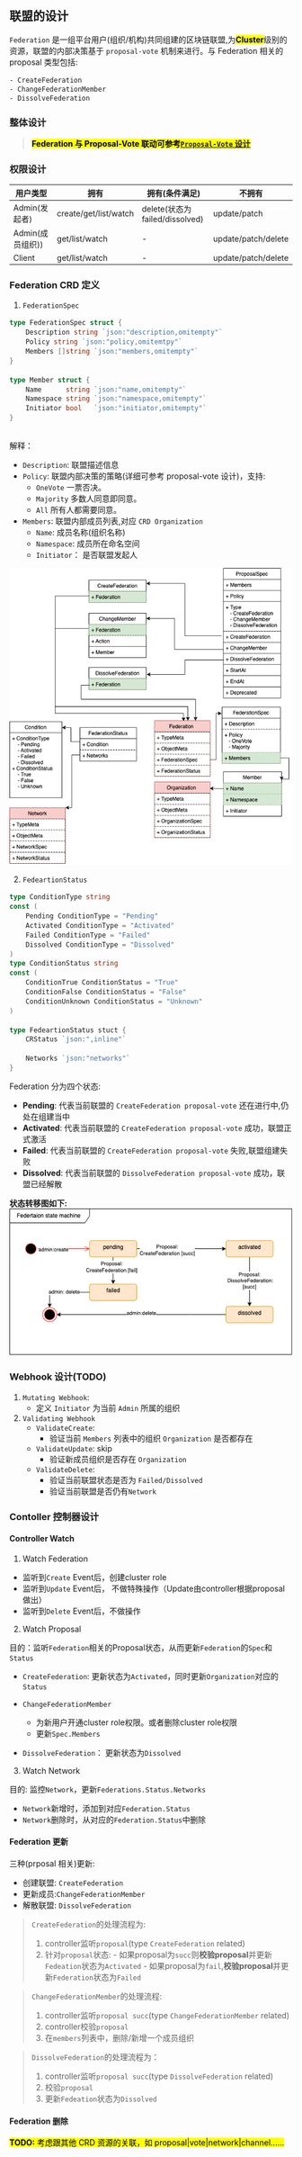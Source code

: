 ## **联盟的设计**

`Federation` 是一组平台用户(组织/机构)共同组建的区块链联盟,为<mark>**Cluster**</mark>级别的资源，联盟的内部决策基于 `proposal-vote` 机制来进行。与 Federation 相关的 proposal 类型包括:

```
- CreateFederation  
- ChangeFederationMember  
- DissolveFederation  
```

### **整体设计**

> <mark>**Federation 与 Proposal-Vote 联动可参考[`Proposal-Vote` 设计](proposal-vote-design.md)**</mark>

### **权限设计**

| 用户类型         | 拥有                  | 拥有(条件满足)                  | 不拥有              |
| ---------------- | --------------------- | ------------------------------- | ------------------- |
| Admin(发起者)    | create/get/list/watch | delete(状态为 failed/dissolved) | update/patch        |
| Admin(成员组织)) | get/list/watch        | -                               | update/patch/delete |
| Client           | get/list/watch        | -                               | update/patch/delete |

### Federation CRD 定义

1. `FederationSpec`

```go
type FederationSpec struct {
    Description string `json:"description,omitempty"`
    Policy string `json:"policy,omitemtpy"` 
    Members []string `json:"members,omitempty"`  
}

type Member struct {
	Name      string `json:"name,omitempty"`
	Namespace string `json:"namespace,omitempty"`
	Initiator bool   `json:"initiator,omitempty"`
}
 
```

解释：

- `Description`: 联盟描述信息
- `Policy`: 联盟内部决策的策略(详细可参考 proposal-vote 设计)，支持:
  - `OneVote`  一票否决。
  - `Majority` 多数人同意即同意。
  - `All` 所有人都需要同意。
- `Members`: 联盟内部成员列表,对应 `CRD Organization`
  - `Name`: 成员名称(组织名称)
  - `Namespace`:  成员所在命名空间
  - `Initiator`： 是否联盟发起人 

![Federation-Proposal-Vote](./images/federation-crd.png)

2. `FedeartionStatus`

```go
type ConditionType string
const (
    Pending ConditionType = "Pending"
    Activated ConditionType = "Activated"
    Failed ConditionType = "Failed"
    Dissolved ConditionType = "Dissolved"
)
type ConditionStatus string
const (
    ConditionTrue ConditionStatus = "True"
    ConditionFalse ConditionStatus = "False"
    ConditionUnknown ConditionStatus = "Unknown"
)

type FedeartionStatus stuct {
    CRStatus `json:",inline"`

    Networks `json:"networks"`
}

```

Federation 分为四个状态:

- **Pending**: 代表当前联盟的 `CreateFederation proposal-vote` 还在进行中,仍处在组建当中
- **Activated**: 代表当前联盟的 `CreateFederation proposal-vote` 成功，联盟正式激活
- **Failed**: 代表当前联盟的 `CreateFederation proposal-vote` 失败,联盟组建失败
- **Dissolved**: 代表当前联盟的 `DissolveFederation proposal-vote` 成功，联盟已经解散

**状态转移图如下:**
![federation-state-transition](./images/federation-state-transition.png)

### **Webhook 设计**(TODO)

1. `Mutating Webhook`:
   - 定义 `Initiator` 为当前 `Admin` 所属的组织
2. `Validating Webhook`
   - `ValidateCreate`:
     - 验证当前 `Members` 列表中的组织 `Organization` 是否都存在
   - `ValidateUpdate`: skip
     - 验证新成员组织是否存在 `Organization`
   - `ValidateDelete`:
     - 验证当前联盟状态是否为 `Failed/Dissolved`
     - 验证当前联盟是否仍有`Network`

### **Contoller 控制器设计**

#### Controller Watch

1. Watch Federation

- 监听到`Create` Event后，创建cluster role
- 监听到`Update` Event后， 不做特殊操作（Update由controller根据proposal做出）
- 监听到`Delete` Event后，不做操作

2. Watch Proposal

目的：监听`Federation`相关的Proposal状态，从而更新`Federation`的`Spec`和`Status`

- `CreateFederation`: 更新状态为`Activated`，同时更新`Organization`对应的`Status`

- `ChangeFederationMember`
  - 为新用户开通cluster role权限。或者删除cluster role权限
  - 更新`Spec.Members`

- `DissolveFederation`： 更新状态为`Dissolved`

3. Watch Network

目的: 监控`Network`，更新`Federations.Status.Networks`

- `Network`新增时，添加到对应`Federation.Status`
- `Network`删除时，从对应的`Federation.Status`中删除


#### **Federation 更新**

三种(prposal 相关)更新:

- 创建联盟: `CreateFederation`
- 更新成员:`ChangeFederationMember`
- 解散联盟: `DissolveFederation`

> `CreateFederation`的处理流程为:
>  1. controller监听`proposal`(type `CreateFederation` related)
>  2. 针对`proposal`状态:
    - 如果proposal为`succ`则**校验proposal**并更新`Fedeation`状态为`Activated`
    - 如果proposal为`fail`,**校验proposal**并更新`Federation`状态为`Failed`

> `ChangeFederationMember`的处理流程:
>  1. controller监听`proposal succ`(type `ChangeFederationMember` related)
>  2. controller校验`proposal`
>  3. 在`members`列表中，删除/新增一个成员组织

> `DissolveFederation`的处理流程为：
> 1. controller监听`proposal succ`(type `DissolveFederation` related)
> 2. 校验`proposal`
> 3. 更新`Fedeation`状态为`Dissolved`

#### **Federation 删除**

<mark> **TODO:** 考虑跟其他 CRD 资源的关联，如 proposal|vote|network|channel......</mark>

